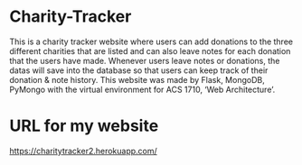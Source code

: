 # Charity-Tracker
This is a charity tracker website where users can add donations to the three different charities that are listed and can also leave notes for each donation that the users have made. Whenever users leave notes or donations, the datas will save into the database so that users can keep track of their donation & note history. This website was made by Flask, MongoDB, PyMongo with the virtual environment for ACS 1710, ‘Web Architecture’.

# URL for my website
https://charitytracker2.herokuapp.com/
